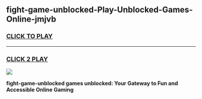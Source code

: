 
## fight-game-unblocked-Play-Unblocked-Games-Online-jmjvb
<h3>
<a href="https://premium76.site?title=fight-game-unblocked&ref=25A">CLICK TO PLAY</a></h3>
<hr>

<h3>
<a href="https://premium76.site?title=fight-game-unblocked&ref=25A">CLICK 2 PLAY</a>
  
</h3>

<a href="https://premium76.site?title=fight-game-unblocked&ref=25A"><img src="https://clearcache.store/games.png"></a>


**fight-game-unblocked games unblocked: Your Gateway to Fun and Accessible Online Gaming**
